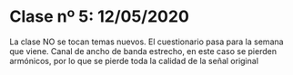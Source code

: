 # Clase nº 5: 12/05/2020

La clase NO se tocan temas nuevos. El cuestionario pasa para la semana que viene.
Canal de ancho de banda estrecho, en este caso se pierden armónicos, por lo que se pierde toda la calidad de la señal original
